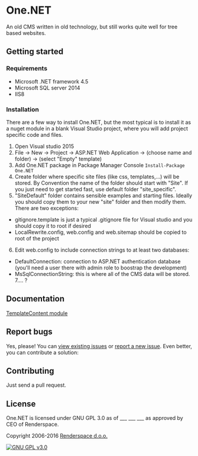# One.NET
An old CMS written in old technology, but still works quite well for tree based websites.

## Getting started

### Requirements
- Microsoft .NET framework 4.5
- Microsoft SQL server 2014
- IIS8

### Installation
There are a few way to install One.NET, but the most typical is to install it as a nuget module in a blank Visual Studio project, where you will add project specific code and files.

1. Open Visual studio 2015
2. File -> New -> Project -> ASP.NET Web Application -> (choose name and folder) -> (select "Empty" template)
3. Add One.NET package in Package Manager Console ``` Install-Package One.NET ```
4. Create folder where specific site files (like css, templates,...) will be stored. By Convention the name of the folder should start with "Site". If you just need to get started fast, use default folder "site_specific".
5. "SiteDefault" folder contains sensible examples and starting files. Ideally you should copy them to your new "site" folder and then modify them. There are two exceptions:
- gitignore.template is just a typical .gitignore file for Visual studio and you should copy it to root if desired
- LocalRewrite.config, web.config and web.sitemap should be copied to root of the project
6. Edit web.config to include connection strings to at least two databases:
- DefaultConnection: connection to ASP.NET authentication database (you'll need a user there with admin role to boostrap the development)
- MsSqlConnectionString: this is where all of the CMS data will be stored.
7.... ?

## Documentation

[TemplateContent module](https://github.com/renderspace/onenet/blob/master/docs/TemplateContent.md)

## Report bugs
Yes, please!
You can [view existing issues](https://github.com/renderspace/onenet/issues) or [report a new issue](https://github.com/renderspace/onenet/issues/new).
Even better, you can contribute a solution:

## Contributing
Just send a pull request.

## License

One.NET is licensed under GNU GPL 3.0 as of ___ ___ ___ as approved by CEO of Renderspace. 

Copyright 2006-2016 [Renderspace d.o.o.](https://www.renderspace.si)

[![GNU GPL v3.0](http://www.gnu.org/graphics/gplv3-127x51.png)](http://www.gnu.org/licenses/gpl.html)
